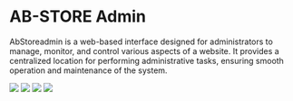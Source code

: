  # AB-STORE Admin

AbStoreadmin is a web-based interface designed for administrators to manage, monitor, and control various aspects of a website. It provides a centralized location for performing administrative tasks, ensuring smooth operation and maintenance of the system.

<img src="src/assets/admin2.jpg" >
<img src="src/assets/admin3.jpg" >
  
<img src="src/assets/admin1.jpg" >
<img src="src/assets/admin4.jpg" >
